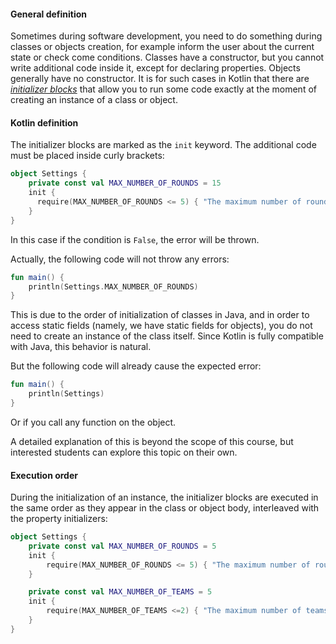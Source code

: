 #### General definition

Sometimes during software development, you need to do something during classes or objects creation, 
for example inform the user about the current state or check come conditions.
Classes have a constructor, but you cannot write additional code inside it, 
except for declaring properties. Objects generally have no constructor. 
It is for such cases in Kotlin that there are [_initializer blocks_](https://kotlinlang.org/docs/classes.html#constructors) that allow you to 
run some code exactly at the moment of creating an instance of a class or object.

#### Kotlin definition

The initializer blocks are marked as the `init` keyword. 
The additional code must be placed inside curly brackets:

```kotlin
object Settings {
    private const val MAX_NUMBER_OF_ROUNDS = 15
    init {
      require(MAX_NUMBER_OF_ROUNDS <= 5) { "The maximum number of rounds must be not more than five!" }
    }
}
```

In this case if the condition is `False`, the error will be thrown.

<div class="hint" title="The order of initialization Java classes">

Actually, the following code will not throw any errors:
```kotlin
fun main() {
    println(Settings.MAX_NUMBER_OF_ROUNDS)
}
```

This is due to the order of initialization of classes in Java, 
and in order to access static fields (namely, we have static fields for objects), 
you do not need to create an instance of the class itself. 
Since Kotlin is fully compatible with Java, this behavior is natural.

But the following code will already cause the expected error:
```kotlin
fun main() {
    println(Settings)
}
```
Or if you call any function on the object.

A detailed explanation of this is beyond the scope of this course, 
but interested students can explore this topic on their own.

</div>


#### Execution order

During the initialization of an instance, the initializer blocks are executed in the same order 
as they appear in the class or object body, interleaved with the property initializers:

```kotlin
object Settings {
    private const val MAX_NUMBER_OF_ROUNDS = 5
    init {
        require(MAX_NUMBER_OF_ROUNDS <= 5) { "The maximum number of rounds must be not more than five!" }
    }

    private const val MAX_NUMBER_OF_TEAMS = 5
    init {
        require(MAX_NUMBER_OF_TEAMS <=2) { "The maximum number of teams must be not more than two!" }
    }
}
```
